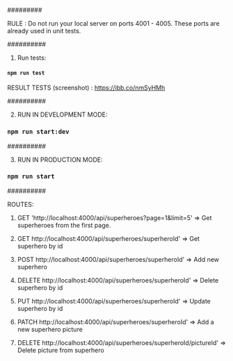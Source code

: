 #########

RULE : Do not run your local server on ports 4001 - 4005. These ports are already used in unit tests.

##########

1. Run tests:

#### `npm run test`

RESULT TESTS (screenshot) : https://ibb.co/nmSyHMh

##########

2. RUN IN DEVELOPMENT MODE:

### `npm run start:dev`

##########

3. RUN IN PRODUCTION MODE: 

### `npm run start`

##########

ROUTES:

1. GET 'http://localhost:4000/api/superheroes?page=1&limit=5' =>  Get superheroes from the first page.

2. GET http://localhost:4000/api/superheroes/superheroId' => Get superhero by id

3. POST http://localhost:4000/api/superheroes/superheroId' => Add new superhero

4. DELETE http://localhost:4000/api/superheroes/superheroId' => Delete superhero by id

5. PUT http://localhost:4000/api/superheroes/superheroId' => Update superhero by id

6. PATCH http://localhost:4000/api/superheroes/superheroId' => Add a new superhero picture

7. DELETE http://localhost:4000/api/superheroes/superheroId/pictureId' => Delete picture from superhero



